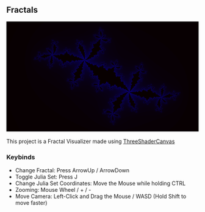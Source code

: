 ## Fractals

![preview](./preview.png)

This project is a Fractal Visualizer made using [ThreeShaderCanvas](https://github.com/Marco4413/ThreeShaderCanvas)

### Keybinds

 - Change Fractal: Press ArrowUp / ArrowDown
 - Toggle Julia Set: Press J
 - Change Julia Set Coordinates: Move the Mouse while holding CTRL
 - Zooming: Mouse Wheel / + / -
 - Move Camera: Left-Click and Drag the Mouse / WASD (Hold Shift to move faster)
